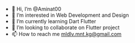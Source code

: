 - 👋 Hi, I’m @Aminat00
- 👀 I’m interested in Web Development and Design
- 🌱 I’m currently learning Dart Flutter
- 💞️ I’m looking to collaborate on Flutter project
- 📫 How to reach me mldlv.mnt.kg@gmail.com

<!---
Aminat00/Aminat00 is a ✨ special ✨ repository because its `README.md` (this file) appears on your GitHub profile.
You can click the Preview link to take a look at your changes.
--->
